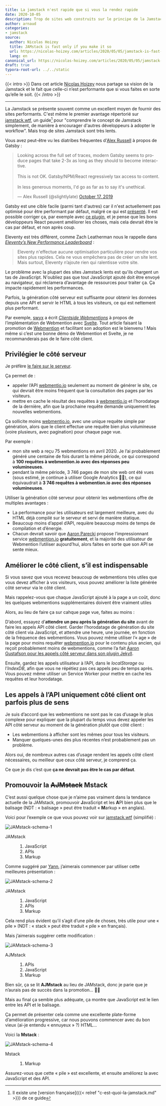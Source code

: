 ```yaml
---
title: La jamstack n'est rapide que si vous la rendez rapide
date: 2020-10-05
description: Trop de sites web construits sur le principe de la Jamstack sont lents.
author: arnaud
categories:
- jamstack
source:
  author: Nicolas Hoizey
  title: JAMstack is fast only if you make it so
  url: https://nicolas-hoizey.com/articles/2020/05/05/jamstack-is-fast-only-if-you-make-it-so/
  lang: en
canonical_url: https://nicolas-hoizey.com/articles/2020/05/05/jamstack-is-fast-only-if-you-make-it-so/
draft: true
typora-root-url: ../../static
---
```

{{< intro >}}
Dans cet article [Nicolas Hoizey](https://nicolas-hoizey.com) nous partage sa vision de la Jamstack et le fait que celle-ci n’est performante que si vous faites en sorte qu’elle le soit.
{{< /intro >}}

---

La Jamstack se présente souvent comme un excellent moyen de fournir des sites performants. C'est même le premier avantage répertorié sur [jamstack.wtf](https://jamstack.wtf), un guide[^1] pour "comprendre le concept de Jamstack simplement, de manière à encourager d'autres développeurs à adopter le workflow". Mais trop de sites Jamstack sont très lents.

Vous avez peut-être vu les diatribes fréquentes d'[Alex Russell](https://infrequently.org) à propos de Gatsby :

<blockquote class="twitter-tweet"><p lang="en" dir="ltr">Looking across the full set of traces, modern Gatsby seems to produce pages that take 2-3x as long as they should to become interactive. <br><br>This is not OK. Gatsby/NPM/React regressively tax access to content.<br><br>In less generous moments, I&#39;d go as far as to say it&#39;s unethical.</p>&mdash; Alex Russell (@slightlylate) <a href="https://twitter.com/slightlylate/status/1184959830819106816">October 17, 2019</a></blockquote><script async src="https://platform.twitter.com/widgets.js" charset="utf-8"></script>

Gatsby est une cible facile (parmi tant d'autres) car il n'est actuellement pas optimisé pour être performant par défaut, malgré ce qui est [présenté](https://store.gatsbyjs.org/product/gatsby-sticker-6-pack). Il est possible corriger ça, par exemple avec [ce plugin](https://www.gatsbyjs.org/packages/gatsby-plugin-no-javascript/), et je pense que les bons développeurs React peuvent améliorer les choses, mais cela devrait être le cas par défaut, et non après coup.

Eleventy est très différent, comme Zach Leatherman nous le rappelle dans [*Eleventy’s New Performance Leaderboard*](https://www.zachleat.com/web/performance-dashboard/) :

> Eleventy n'effectue aucune optimisation particulière pour rendre vos sites plus rapides. Cela ne vous empêchera pas de créer un site lent. Mais surtout, Eleventy n’ajoute rien qui ralentisse votre site.

Le problème avec la plupart des sites Jamstack lents est qu'ils chargent un tas de JavaScript. N'oubliez pas que tout JavaScript ajouté doit être envoyé au navigateur, qui réclamera d’avantage de ressources pour traiter ça. Ça impacte rapidement les performances.

Parfois, la génération côté serveur est suffisante pour obtenir les données depuis une API et servir le HTML à tous les visiteurs, ce qui est nettement plus performant.

Par exemple, [swyx](https://www.swyx.io) a écrit *[Clientside Webmentions](https://www.swyx.io/writing/clientside-webmentions/)* à propos de l’implémentation de Webmention avec [Svelte](https://svelte.dev). Tout article faisant la promotion de [Webmention](https://nicolas-hoizey.com/tags/webmention/) et facilitant son adoption est le bienvenu ! Mais même si c’est une bonne démo de Webmention et Svelte, je ne recommanderais pas de le faire côté client.

## Privilégier le côté serveur

Je préfère [le faire sur le serveur](https://nicolas-hoizey.com/articles/2017/07/27/so-long-disqus-hello-webmentions/#how-does-it-work-on-this-site).

Ça permet de :

- appeler l’API [webmentio.io](http://webmentio.io) seulement au moment de générer le site, ce qui devrait être moins fréquent que la consultation des pages par les visiteurs.
- mettre en cache le résultat des requêtes à [webmentio.io](http://webmentio.io) et l’horodatage de la dernière, afin que la prochaine requête demande uniquement les nouvelles webmentions.

Ça sollicite moins [webmentio.io](http://webmentio.io), avec une unique requête simple par génération, alors que le client effectue une requête bien plus volumineuse (voire plusieurs, avec pagination) pour chaque page vue.

Par exemple :

- mon site web a reçu 75 webmentions en avril 2020. Je l’ai probablement généré une centaine de fois durant la même période, ce qui correspond à **100 requêtes à webmention.io avec des réponses peu volumineuses**.
- pendant la même période, 3 746 pages de mon site web ont été vues (sous estimé, je continue à utiliser Google Analytics 🤷‍♂️), ce qui équivaudrait à **3 746 requêtes à webmention.io avec des réponses volumineuses**.

Utiliser la génération côté serveur pour obtenir les webmentions offre de multiples avantages :

- La performance pour les utilisateurs est largement meilleure, avec du HTML déjà compilé sur le serveur et servi de manière statique.
- Beaucoup moins d’appel d’API, requière beaucoup moins de temps de compilation et d’énergie.
- Chacun devrait savoir que [Aaron Parecki](https://aaronparecki.com) propose l’impressionnant service [webmention.io](http://webmention.io) **gratuitement**, et la majorité des utilisateur de Webmention l’utiliser aujourd’hui, alors faites en sorte que son API se sente mieux.

## Améliorer le côté client, s’il est indispensable

Si vous savez que vous recevez beaucoup de webmentions très utiles que vous devez afficher à vos visiteurs, vous pouvez améliorer la liste générée côté serveur via le côté client.

Mais rappelez-vous que chaque JavaScript ajouté à la page a un coût, donc les quelques webmentions supplémentaires doivent être vraiment utiles

Alors, au lieu de faire ça sur cahque page vue, faites au moins :

D’abord, essayez d’**attendre un peu après la génération du site** avant de faire les appels API côté client. Garder l’horodatage de génération du site côté client via JavaScript, et attendre une heure, une journée, en fonction de la fréquence des webmentions. Vous pouvez même utiliser l’« age » de la page pour moins requêter [webmention.io](http://webmention.io) pour le contenu plus ancien, qui reçoit probablement moins de webmentions, comme l’a fait [Aaron Gustafson pour les appels côté serveur dans son plugin Jekyll](https://aarongustafson.github.io/jekyll-webmention_io/performance-tuning).

Ensuite, gardez les appels utilisateur à l’API, dans le *localStorage* ou l’*IndexDB*, afin que vous ne répétiez pas ces appels peu de temps après. Vous pouvez même utiliser un Service Worker pour mettre en cache les requêtes et leur horodatage.

## Les appels à l’API uniquement côté client ont parfois plus de sens

Je suis d’accord que les webmentions ne sont pas le cas d’usage le plus complexe pour expliquer que la plupart du temps vous devez appeler les API côté serveur au moment de la génération plutôt que côté client :

- Les webmentions à afficher sont les mêmes pour tous les visiteurs.
- Manquer quelques-unes des plus récentes n’est probablement pas un problème.

Alors oui, de nombreux autres cas d’usage rendent les appels côté client nécessaires, ou meilleur que ceux côté serveur, je comprend ça.

Ce que je dis c’est que **ça ne devrait pas être le cas par défaut**.

## Promouvoir la ~~AJMstack~~ Mstack

<link rel="stylesheet" href="styles.css" />

C’est aussi quelque chose que je n’aime pas vraiment dans la tendance actuelle de la JAMstack, promouvoir **J**avaScript et les **A**PI bien plus que le balisage (NDT : « balisage » peut être traduit « **M**arkup » en anglais).

Voici pour l’exemple ce que vous pouvez voir sur [jamstack.wtf](https://jamstack.wtf/) (simplifié) :

![JAMstack-schema-1](/assets/images/jamstack/JAMstack-schema-1.png)

<dl class="stack stack-wtf">
  <dt class="stack__name">JAMstack
    <dd>
      <ol>
        <li class="stack__javascript">JavaScript</li>
        <li class="stack__apis">APIs</li>
        <li class="stack__markup">Markup</li>
      </ol>
    </dd>
  </dt>
</dl>

Comme suggéré par [Yann](https://twitter.com/yann_yinn), j’aimerais commencer par utiliser cette meilleures présentation :

![JAMstack-schema-2](/assets/images/jamstack/JAMstack-schema-2.png)

<dl class="stack stack-jam">
  <dt class="stack__name">JAMstack
    <dd>
      <ol>
        <li class="stack__javascript">JavaScript</li>
        <li class="stack__apis">APIs</li>
        <li class="stack__markup">Markup</li>
      </ol>
    </dd>
  </dt>
</dl>

Cela rend plus évident qu’il s’agit d’une pile de choses, très utile pour une « pile » (NDT : « stack » peut être traduit « pile » en français).

Mais j’aimerais suggérer cette modification :

![JAMstack-schema-3](/assets/images/jamstack/JAMstack-schema-3.png)

<dl class="stack stack-ajm">
  <dt class="stack__name">AJMstack
    <dd>
      <ol>
        <li class="stack__apis">APIs</li>
        <li class="stack__javascript">JavaScript</li>
        <li class="stack__markup">Markup</li>
      </ol>
    </dd>
  </dt>
</dl>

Bien sûr, ça se lit **AJMstack** au lieu de JAMstack, donc je parie que je n’aurais pas de succès dans la promotion… 🤷‍♂️

Mais au final ça semble plus adéquate, ça montre que JavaScript est le lien entre les API et le balisage.

Ça permet de présenter cela comme une excellente plate-forme d’amélioration progressive, car nous pouvons commencer avec du bon vieux (ai-je entendu « ennuyeux » ?) HTML…

Voici la **Mstack** :

![JAMstack-schema-4](/assets/images/jamstack/JAMstack-schema-4.png)

<dl class="stack stack-m">
  <dt class="stack__name">Mstack
    <dd>
      <ol>
        <li class="stack__markup">Markup</li>
      </ol>
    </dd>
  </dt>
</dl>

Assurez-vous que cette « pile » est excellente, et ensuite améliorez la avec JavaScript et des API.

[^1]: Il existe une [version française]({{< relref "c-est-quoi-la-jamstack.md" >}}) de ce guide